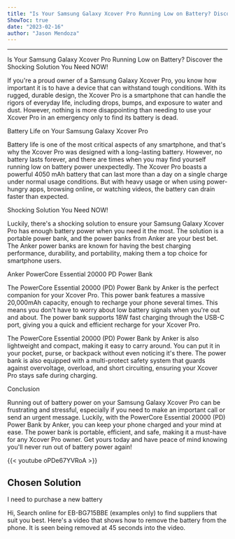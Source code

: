 ```yaml
---
title: "Is Your Samsung Galaxy Xcover Pro Running Low on Battery? Discover the Shocking Solution You Need NOW!"
ShowToc: true 
date: "2023-02-16"
author: "Jason Mendoza"
---
```

*****
Is Your Samsung Galaxy Xcover Pro Running Low on Battery? Discover the Shocking Solution You Need NOW!

If you're a proud owner of a Samsung Galaxy Xcover Pro, you know how important it is to have a device that can withstand tough conditions. With its rugged, durable design, the Xcover Pro is a smartphone that can handle the rigors of everyday life, including drops, bumps, and exposure to water and dust. However, nothing is more disappointing than needing to use your Xcover Pro in an emergency only to find its battery is dead. 

Battery Life on Your Samsung Galaxy Xcover Pro

Battery life is one of the most critical aspects of any smartphone, and that's why the Xcover Pro was designed with a long-lasting battery. However, no battery lasts forever, and there are times when you may find yourself running low on battery power unexpectedly. The Xcover Pro boasts a powerful 4050 mAh battery that can last more than a day on a single charge under normal usage conditions. But with heavy usage or when using power-hungry apps, browsing online, or watching videos, the battery can drain faster than expected. 

Shocking Solution You Need NOW! 

Luckily, there's a shocking solution to ensure your Samsung Galaxy Xcover Pro has enough battery power when you need it the most. The solution is a portable power bank, and the power banks from Anker are your best bet. The Anker power banks are known for having the best charging performance, durability, and portability, making them a top choice for smartphone users. 

Anker PowerCore Essential 20000 PD Power Bank 

The PowerCore Essential 20000 (PD) Power Bank by Anker is the perfect companion for your Xcover Pro. This power bank features a massive 20,000mAh capacity, enough to recharge your phone several times. This means you don't have to worry about low battery signals when you're out and about. The power bank supports 18W fast charging through the USB-C port, giving you a quick and efficient recharge for your Xcover Pro. 

The PowerCore Essential 20000 (PD) Power Bank by Anker is also lightweight and compact, making it easy to carry around. You can put it in your pocket, purse, or backpack without even noticing it's there. The power bank is also equipped with a multi-protect safety system that guards against overvoltage, overload, and short circuiting, ensuring your Xcover Pro stays safe during charging. 

Conclusion

Running out of battery power on your Samsung Galaxy Xcover Pro can be frustrating and stressful, especially if you need to make an important call or send an urgent message. Luckily, with the PowerCore Essential 20000 (PD) Power Bank by Anker, you can keep your phone charged and your mind at ease. The power bank is portable, efficient, and safe, making it a must-have for any Xcover Pro owner. Get yours today and have peace of mind knowing you'll never run out of battery power again!

{{< youtube oPDe67YVRoA >}} 



## Chosen Solution
 I need to purchase a new battery

 Hi,
Search online for EB-BG715BBE (examples only) to find suppliers that suit you best.
Here's a video that shows how to remove the battery from the phone. It is seen being removed at 45 seconds into the video.





